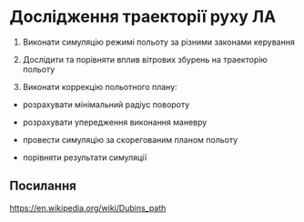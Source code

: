 # Дослідження траекторії руху ЛА

1. Виконати симуляцію режимі польоту за різними законами керування

2. Дослідити та порівняти вплив вітрових збурень на траекторію польоту

3. Виконати коррекцію польотного плану:

  - розрахувати мінімальний радіус повороту

  - розрахувати упередження виконання маневру

  - провести симуляцію за скорегованим планом польоту

  - порівняти результати симуляції

## Посилання

https://en.wikipedia.org/wiki/Dubins_path

